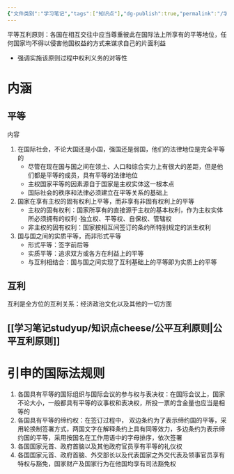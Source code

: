 ```yaml
---
{"文件类别":"学习笔记","tags":["知识点"],"dg-publish":true,"permalink":"/学习笔记studyup/知识点cheese/平等互利原则/","dgPassFrontmatter":true,"noteIcon":"","created":"2024-09-25T20:10:22.286+08:00","updated":"2024-09-25T20:32:01.168+08:00"}
---
```


平等互利原则：各国在相互交往中应当尊重彼此在国际法上所享有的平等地位，任何国家均不得以侵害他国权益的方式来谋求自己的片面利益
- 强调实施该原则过程中权利义务的对等性

# 内涵
## 平等
内容
1. 在国际社会，不论大国还是小国，强国还是弱国，他们的法律地位是完全平等的
	- 尽管在现在国与国之间在领土、人口和综合实力上有很大的差距，但是他们都是平等的成员，具有平等的法律地位
	- 主权国家平等的因素源自于国家是主权实体这一根本点
	- 国际社会的秩序和法律必须建立在平等关系的基础上
2. 国家在享有主权的固有权利上平等，而非享有非固有权利上的平等
	- 主权的固有权利：国家所享有的直接源于主权的基本权利，作为主权实体所必须拥有的权利
	·独立权、平等权、自保权、管辖权
	- 非主权的固有权利：国家按相互间签订的条约所特别规定的派生权利
3. 国与国之间的实质平等，而非形式平等
	- 形式平等：签字前后等
	- 实质平等：追求双方或各方在利益上的平等
	- 与互利相结合：国与国之间实现了互利基础上的平等即为实质上的平等
## 互利
互利是全方位的互利关系：经济政治文化以及其他的一切方面
## [[学习笔记studyup/知识点cheese/公平互利原则\|公平互利原则]]

# 引申的国际法规则
1. 各国具有平等的国际组织与国际会议的参与权与表决权：在国际会议上，国家不论大小，一般都具有平等的议事权和表决权，所投一票的含金量也应当是相等的
2. 各国具有平等的缔约权：在签订过程中， 双边条约为了表示缔约国的平等，采用轮换制签署方式，两国文字在解释条约上具有同等效力，多边条约为表示缔约国的平等，采用按国名在工作用语中的字母排序，依次签署
3. 各国国家元首、政府首脑以及其他政府官员享有平等的礼仪权
4. 各国国家元首、政府首脑、外交部长以及代表国家之外交代表及领事官员享有特权与豁免，国家财产及国家行为在他国均享有司法豁免权

